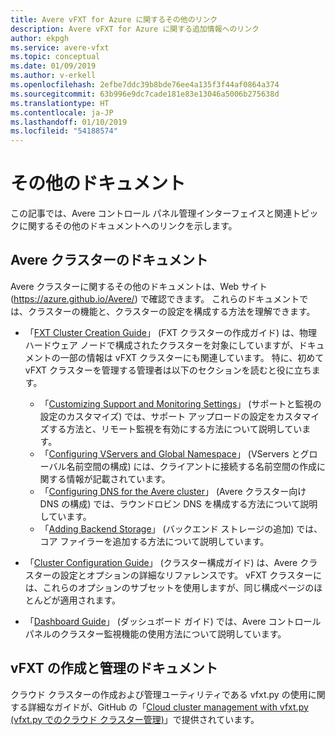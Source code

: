 ```yaml
---
title: Avere vFXT for Azure に関するその他のリンク
description: Avere vFXT for Azure に関する追加情報へのリンク
author: ekpgh
ms.service: avere-vfxt
ms.topic: conceptual
ms.date: 01/09/2019
ms.author: v-erkell
ms.openlocfilehash: 2efbe7ddc39b8bde76ee4a135f3f44af0864a374
ms.sourcegitcommit: 63b996e9dc7cade181e83e13046a5006b275638d
ms.translationtype: HT
ms.contentlocale: ja-JP
ms.lasthandoff: 01/10/2019
ms.locfileid: "54188574"
---
```

# <a name="additional-documentation"></a>その他のドキュメント

この記事では、Avere コントロール パネル管理インターフェイスと関連トピックに関するその他のドキュメントへのリンクを示します。 

## <a name="avere-cluster-documentation"></a>Avere クラスターのドキュメント

Avere クラスターに関するその他のドキュメントは、Web サイト (<https://azure.github.io/Avere/>) で確認できます。 これらのドキュメントでは、クラスターの機能と、クラスターの設定を構成する方法を理解できます。 

* 「[FXT Cluster Creation Guide](<https://azure.github.io/Avere/#fxt_cluster>)」 (FXT クラスターの作成ガイド) は、物理ハードウェア ノードで構成されたクラスターを対象にしていますが、ドキュメントの一部の情報は vFXT クラスターにも関連しています。 特に、初めて vFXT クラスターを管理する管理者は以下のセクションを読むと役に立ちます。
  * 「[Customizing Support and Monitoring Settings](<https://azure.github.io/Avere/legacy/create_cluster/4_8/html/config_support.html#config-support>)」 (サポートと監視の設定のカスタマイズ) では、サポート アップロードの設定をカスタマイズする方法と、リモート監視を有効にする方法について説明しています。 
  * 「[Configuring VServers and Global Namespace](<https://azure.github.io/Avere/legacy/create_cluster/4_8/html/config_vserver.html#config-vserver>)」 (VServers とグローバル名前空間の構成) には、クライアントに接続する名前空間の作成に関する情報が記載されています。
  * 「[Configuring DNS for the Avere cluster](<https://azure.github.io/Avere/legacy/create_cluster/4_8/html/config_network.html#dns-overview>)」 (Avere クラスター向け DNS の構成) では、ラウンドロビン DNS を構成する方法について説明しています。
  * 「[Adding Backend Storage](<https://azure.github.io/Avere/legacy/create_cluster/4_8/html/config_core_filer.html#add-core-filer>)」 (バックエンド ストレージの追加) では、コア ファイラーを追加する方法について説明しています。

* 「[Cluster Configuration Guide](<https://azure.github.io/Avere/#operations>)」 (クラスター構成ガイド) は、Avere クラスターの設定とオプションの詳細なリファレンスです。 vFXT クラスターには、これらのオプションのサブセットを使用しますが、同じ構成ページのほとんどが適用されます。

* 「[Dashboard Guide](<https://azure.github.io/Avere/#operations>)」 (ダッシュボード ガイド) では、Avere コントロール パネルのクラスター監視機能の使用方法について説明しています。

## <a name="vfxt-creation-and-management-documentation"></a>vFXT の作成と管理のドキュメント

クラウド クラスターの作成および管理ユーティリティである vfxt.py の使用に関する詳細なガイドが、GitHub の「[Cloud cluster management with vfxt.py (vfxt.py でのクラウド クラスター管理)](https://github.com/Azure/AvereSDK/blob/master/docs/README.md)」で提供されています。  
